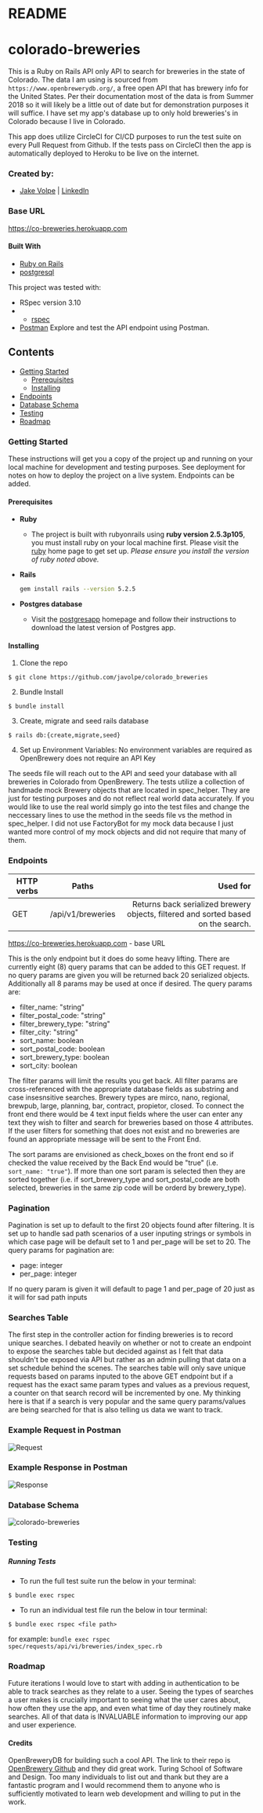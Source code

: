 # README
# colorado-breweries

This is a Ruby on Rails API only API to search for breweries in the state of Colorado.  The data I am using is sourced from `https://www.openbrewerydb.org/`, a free open API that has brewery info for the United States.  Per their documentation most of the data is from Summer 2018 so it will likely be a little out of date but for demonstration purposes it will suffice.  I have set my app's database up to only hold breweries's in Colorado because I live in Colorado.

This app does utilize CircleCI for CI/CD purposes to run the test suite on every Pull Request from Github.  If the tests pass on CircleCI then the app is automatically deployed to Heroku to be live on the internet.



### Created by:
- [Jake Volpe](https://github.com/javolpe) | [LinkedIn](https://www.linkedin.com/in/jake-volpe-bb602b126/)

### Base URL
https://co-breweries.herokuapp.com


#### Built With
* [Ruby on Rails](https://rubyonrails.org)
* [postgresql](https://www.postgresql.org/)


This project was tested with:
* RSpec version 3.10
* * [rspec](https://rspec.info/)
* [Postman](https://www.postman.com/) Explore and test the API endpoint using Postman.

## Contents
- [Getting Started](#getting-started)
  - [Prerequisites](#prerequisites)
  - [Installing](#installing)
- [Endpoints](#endpoints)  
- [Database Schema](#database-schema)  
- [Testing](#testing)
- [Roadmap](#roadmap)



### Getting Started

These instructions will get you a copy of the project up and running on your local machine for development and testing purposes. See deployment for notes on how to deploy the project on a live system. Endpoints can be added. 

#### Prerequisites

* __Ruby__

  - The project is built with rubyonrails using __ruby version 2.5.3p105__, you must install ruby on your local machine first. Please visit the [ruby](https://www.ruby-lang.org/en/documentation/installation/) home page to get set up. _Please ensure you install the version of ruby noted above._

* __Rails__
  ```sh
  gem install rails --version 5.2.5
  ```

* __Postgres database__
  - Visit the [postgresapp](https://postgresapp.com/downloads.html) homepage and follow their instructions to download the latest version of Postgres app.


#### Installing

1. Clone the repo
  ```
  $ git clone https://github.com/javolpe/colorado_breweries
  ```

2. Bundle Install
  ```
  $ bundle install
  ```

3. Create, migrate and seed rails database
  ```
  $ rails db:{create,migrate,seed}
  ```

4. Set up Environment Variables:
  No environment variables are required as OpenBrewery does not require an API Key

  The seeds file will reach out to the API and seed your database with all breweries in Colorado from OpenBrewery.  The tests utilize a collection of handmade mock Brewery objects that are located in spec_helper.  They are just for testing purposes and do not reflect real world data accurately. If you would like to use the real world simply go into the test files and change the neccessary lines to use the method in the seeds file vs the method in spec_helper.  I did not use FactoryBot for my mock data because I just wanted more control of my mock objects and did not require that many of them.

### Endpoints
| HTTP verbs | Paths  | Used for |
| ---------- | ------ | --------:|
| GET | /api/v1/breweries | Returns back serialized brewery objects, filtered and sorted based on the search. |

https://co-breweries.herokuapp.com - base URL


This is the only endpoint but it does do some heavy lifting.  There are currently eight (8) query params that can be added to this GET request.  If no query params are given you will be returned back 20 serialized objects. Additionally all 8 params may be used at once if desired.
The query params are:
* filter_name: "string"
* filter_postal_code: "string"
* filter_brewery_type: "string"
* filter_city: "string"
* sort_name: boolean
* sort_postal_code: boolean
* sort_brewery_type: boolean
* sort_city: boolean

The filter params will limit the results you get back.  All filter params are cross-referenced with the appropriate database fields as substring and case insesnsitive searches.
Brewery types are mirco, nano, regional, brewpub, large, planning, bar, contract, propietor, closed.
To connect the front end there would be 4 text input fields where the user can enter any text they wish to filter and search for breweries based on those 4 attributes.  If the user filters for something that does not exist and no breweries are found an appropriate message will be sent to the Front End.

The sort params are envisioned as check_boxes on the front end so if checked the value received by the Back End would be "true" (i.e. `sort_name: "true"`).  If more than one sort param is selected then they are sorted together (i.e. if sort_brewery_type and sort_postal_code are both selected, breweries in the same zip code will be orderd by brewery_type).

### Pagination
Pagination is set up to default to the first 20 objects found after filtering.  It is set up to handle sad path scenarios of a user inputing strings or symbols in which case page will be default set to 1 and per_page will be set to 20. The query params for pagination are:

* page: integer
* per_page: integer

If no query param is given it will default to page 1 and per_page of 20 just as it will for sad path inputs

### Searches Table
The first step in the controller action for finding breweries is to record unique searches.  I debated heavily on whether or not to create an endpoint to expose the searches table but decided against as I felt that data shouldn't be exposed via API but rather as an admin pulling that data on a set schedule behind the scenes.  The searches table will only save unique requests based on params inputed to the above GET endpoint but if a request has the exact same param types and values as a previous request, a counter on that search record will be incremented by one.  My thinking here is that if a search is very popular and the same query params/values are being searched for that is also telling us data we want to track.


### Example Request in Postman
![Request](https://i.ibb.co/cgqPnCB/postman-request.png)


### Example Response in Postman
![Response](https://i.ibb.co/fH42BKR/postman-response.png)


### Database Schema
![colorado-breweries](https://i.ibb.co/KFSsPdh/co-breweries-db.png)


### Testing
##### Running Tests
- To run the full test suite run the below in your terminal:
```
$ bundle exec rspec
```
- To run an individual test file run the below in tour terminal:
```
$ bundle exec rspec <file path>
```
for example: `bundle exec rspec spec/requests/api/vi/breweries/index_spec.rb`



### Roadmap
Future iterations I would love to start with adding in authentication to be able to track searches as they relate to a user.  Seeing the types of searches a user makes is crucially important to seeing what the user cares about, how often they use the app, and even what time of day they routinely make searches.  All of that data is INVALUABLE information to improving our app and user experience.


#### Credits
OpenBreweryDB for building such a cool API.  The link to their repo is [OpenBrewery Github](https://github.com/openbrewerydb/openbrewerydb) and they did great work.
Turing School of Software and Design.  Too many individuals to list out and thank but they are a fantastic program and I would recommend them to anyone who is sufficiently motivated to learn web development and willing to put in the work.
